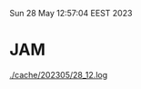 Sun 28 May 12:57:04 EEST 2023
# JAM
<a href='./cache/202305/28_12.log'>./cache/202305/28_12.log</a>
